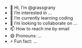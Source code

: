 - 👋 Hi, I’m @grassgrany
- 👀 I’m interested in ...
- 🌱 I’m currently learning coding
- 💞️ I’m looking to collaborate on ...
- 📫 How to reach me by email
- 😄 Pronouns: ...
- ⚡ Fun fact: ...

<!---
grassgrany/grassgrany is a ✨ special ✨ repository because its `README.md` (this file) appears on your GitHub profile.
You can click the Preview link to take a look at your changes.
--->
